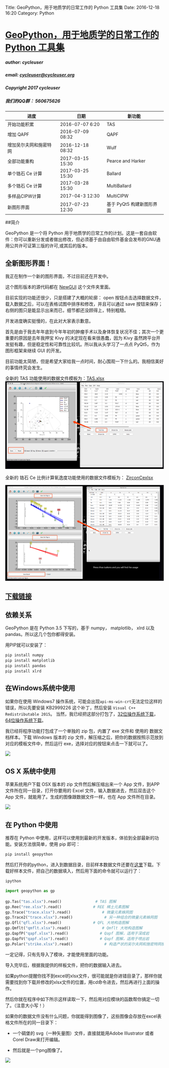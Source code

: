 Title: GeoPython，用于地质学的日常工作的 Python 工具集
Date: 2016-12-18 16:20
Category: Python

# [GeoPython，用于地质学的日常工作的 Python 工具集](https://github.com/chinageology/GeoPython)


##### author: cycleuser

##### email: cycleuser@cycleuser.org

##### Copyright 2017 cycleuser


##### 我们的QQ群： 560675626

|进度|日期|新功能|
|--|--|--|
|开始功能积累|2016-07-07 6:20|TAS|
|增加 QAPF|2016-07-09 08:32|QAPF|
|增加吴尔夫网和施密特网|2016-12-18 08:32|Wulf|
|全部功能重构|2017-03-15 15:30|Pearce and  Harker|
|单个锆石 Ce 计算|2017-03-25 15:30|Ballard|
|多个锆石 Ce 计算|2017-03-28 15:30|MultiBallard|
|多样品CIPW计算|2017-04-3 12:30|MultiCIPW|
|新图形界面|2017-07-23 12:30|基于 PyQt5 构建新图形界面|


##简介


GeoPython 是一个将 Python 用于地质学的日常工作的计划。这是一套自由软件：你可以重新分发或者做出修改，但必须基于由自由软件基金会发布的GNU通用公共许可证第三版的许可,或其后的版本。


## 全新图形界面！



我正在制作一个新的图形界面，不过目前还在开发中。

这个图形版本的源代码都在 [NewGUI](/NewGUI) 这个文件夹里面。


目前实现的功能还很少，只是搭建了大概的轮廓： open 按钮点击选择数据文件，载入数据之后，可以在表格试图中排序和修改，并且可以通过 save 按钮来保存；右侧的图只是能显示出来而已，细节都还没顾得上，特别粗糙。

开发进度确实挺慢的，在此对大家表示歉意。

首先是由于我去年年底到今年年初的肿瘤手术以及身体恢复状况不佳；其次一个更重要的原因是去年我押宝 Kivy 的决定现在看来很愚蠢，因为 Kivy 虽然跨平台开发挺有趣，但是稳定性和可靠性比较坑。所以我从头学习了一点点 PyQt5，作为图形框架来继续 GUI 的开发。

目前功能太简陋，但是希望大家给我一点时间，耐心围观一下什么的。我相信美好的事情终究会发生。



全新的 TAS 功能使用的数据文件模板为：[TAS.xlsx](NewGui/TAS.xlsx)
![](img\NewTAS.png)



全新的 锆石 Ce 比例计算氧逸度功能使用的数据文件模板为： [ZirconCexlsx](NewGui/ZirconCe.xlsx)

![](img\NewZirconCe.png)


## [下载链接](https://github.com/chinageology/GeoPython/blob/master/Download.md)

## 依赖关系

GeoPython 是在 Python 3.5 下写的，基于 numpy， matplotlib， xlrd 以及 pandas。所以这几个包你都得安装。

用PIP就可以安装了：

```Python
pip install numpy
pip install matplotlib
pip install pandas
pip install xlrd
```

## 在Windows系统中使用

如果你在使用 Windows7 操作系统，可能会出现`api-ms-win-crt`无法定位这样的错误，所以先要安装 KB2999226 这个补丁，然后安装 `Visual C++ Redistributable 2015`。
当然，我已经把这部分打包了，[32位操作系统下载](https://pan.baidu.com/s/1kVwSQ95)，[64位操作系统下载](https://pan.baidu.com/s/1qY34ocW)。

我已经将程序功能打包成了一个单独的 zip 包，内置了 exe 文件和 使用的 数据文档样本。下载 Windows 版本的 zip 文件，解压缩之后，把你的数据按照示范放到对应的模板文件中，然后运行 exe，选择对应的按钮来点击一下就可以了。


![](https://github.com/chinageology/GeoPython/blob/master/img/Usage.png?raw=true)

## OS X 系统中使用


苹果系统用户下载 OSX 版本的 zip 文件然后解压缩出来一个 App 文件，到APP文件所在同一目录，打开你要用的 Excel 文件，输入数据进去，然后双击这个 App 文件，就能用了。生成的图像跟数据文件一样，也在 App 文件所在目录。

![](https://github.com/chinageology/GeoPython/blob/master/img/OSXUsage.png?raw=true)

## 在 Python 中使用

推荐在 Python 中使用，这样可以使用到最新的开发版本，体验到全部最新的功能。安装方法很简单，使用 pip 即可：


```Bash
pip install geopython
```

然后打开你的python，进入到数据目录，目前样本数据文件还要在[这里](https://github.com/chinageology/GeoPython/blob/master/DataFileSamples.zip)下载。下载好样本文件，把自己的数据填入，然后用下面的命令就可以运行了：

```Bash
ipython
```

```Python
import geopython as gp

gp.Tas("tas.xlsx").read()               # TAS 图解
gp.Ree("ree.xlsx").read()              # REE 稀土元素图解
gp.Trace("trace.xlsx").read()              # 微量元素蛛网图
gp.Trace2("trace.xlsx").read()              # 另一种组合的微量元素蛛网图
gp.Qfl("qfl.xlsx").read()              # QFL 大地构造图解
gp.Qmflt("qmflt.xlsx").read()              # Qmflt 大地构造图解
gp.QapfP("qapf.xlsx").read()              # Qapf 图解，适用于深成岩
gp.QapfV("qapf.xlsx").read()              # Qapf 图解，适用于喷出岩
gp.Polar("strike.xlsx").read()              # 构造产状的吴尔夫网和施密特网投图
```

一定记得，只有先导入了模块，才能使用里面的功能。

导入完毕后，根据我提供的样板文件，把你的数据输入进去。

如果python提醒你找不到excel的xlsx文件，很可能就是你进错目录了，那样你就需要找到你下载并修改的xlsx文件的位置，用cd命令进去，然后再进行上面的操作。

然后你就在程序中如下所示这样读取一下，然后用对应模块的函数帮你搞定一切了。（注意大小写！）

如果你的数据文件没有什么问题，你就能得到图像了，这些图像会存放在excel表格文件所在的同一目录下：

* 一个碉堡的 svg（一种矢量图）文件，直接就能用Adobe Illustrator 或者 Corel Draw来打开编辑。

* 然后就是一个png图像了。


![](https://github.com/chinageology/GeoPython/blob/master/img/Sample.png?raw=true)
